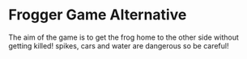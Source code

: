 # Frogger Game Alternative

The aim of the game is to get the frog home to the other side without getting killed! spikes, cars and water are dangerous so be careful!
